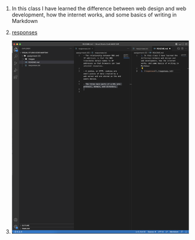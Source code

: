 1. In this class I have learned the difference between web design and web development, how the internet works, and some basics of writing in Markdown

2. [responses](./responses.txt)

3.  ![screenshot](./images/Screenshot%202023-02-05%20at%206.45.44%20PM.png)